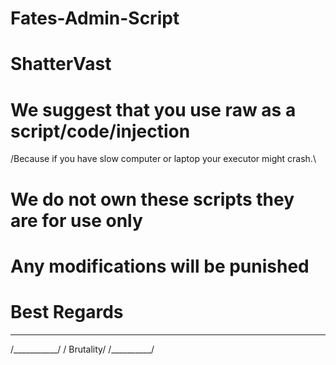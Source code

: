 # Fates-Admin-Script
# ShatterVast

# We suggest that you use raw as a script/code/injection 
/Because if you have slow computer or laptop your executor might crash.\
# We do not own these scripts they are for use only
# Any modifications will be punished 


# Best Regards 
  _____________
  /___________/
  / Brutality/
  /__________/
